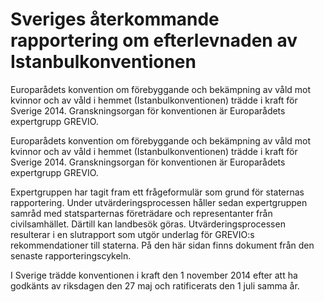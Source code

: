 # Sveriges återkommande rapportering om efterlevnaden av Istanbulkonventionen

Europarådets konvention om förebyggande och bekämpning av våld mot kvinnor och av våld i hemmet (Istanbulkonventionen) trädde i kraft för Sverige 2014. Granskningsorgan för konventionen är Europarådets expertgrupp GREVIO.

Europarådets konvention om förebyggande och bekämpning av våld mot kvinnor och av våld i hemmet (Istanbulkonventionen) trädde i kraft för Sverige 2014. Granskningsorgan för konventionen är Europarådets expertgrupp GREVIO.

Expertgruppen har tagit fram ett frågeformulär som grund för staternas rapportering. Under utvärderingsprocessen håller sedan expertgruppen samråd med statsparternas företrädare och representanter från civilsamhället. Därtill kan landbesök göras. Utvärderingsprocessen resulterar i en slutrapport som utgör underlag för GREVIO:s rekommendationer till staterna. På den här sidan finns dokument från den senaste rapporteringscykeln.

I Sverige trädde konventionen i kraft den 1 november 2014 efter att ha godkänts av riksdagen den 27 maj och ratificerats den 1 juli samma år.
